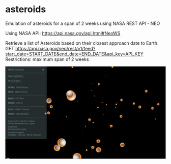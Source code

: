 # asteroids
Emulation of asteroids for a span of 2 weeks using NASA REST API - NEO

Using NASA API:
https://api.nasa.gov/api.html#NeoWS

Retrieve a list of Asteroids based on their closest approach date to Earth. 
GET https://api.nasa.gov/neo/rest/v1/feed?start_date=START_DATE&end_date=END_DATE&api_key=API_KEY 
Restrictions: maximum span of 2 weeks 

![alt text](https://raw.githubusercontent.com/kyalha/asteroids/master/asteroids.PNG)
